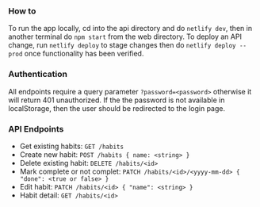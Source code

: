### How to
To run the app locally, cd into the api directory and do `netlify dev`, then in another terminal do `npm start` from the web directory. To deploy an API change, run `netlify deploy` to stage changes then do `netlify deploy --prod` once functionality has been verified.

### Authentication
All endpoints require a query parameter `?password=<password>` otherwise it will return 401 unauthorized. If the the password is not available in localStorage, then the user should be redirected to the login page.

### API Endpoints
- Get existing habits: `GET /habits `
- Create new habit: `POST /habits { name: <string> }`
- Delete existing habit: `DELETE /habits/<id>`
- Mark complete or not complet: `PATCH /habits/<id>/<yyyy-mm-dd> { "done": <true or false> }`
- Edit habit: `PATCH /habits/<id> { "name": <string> }`
- Habit detail: `GET /habits/<id>`
